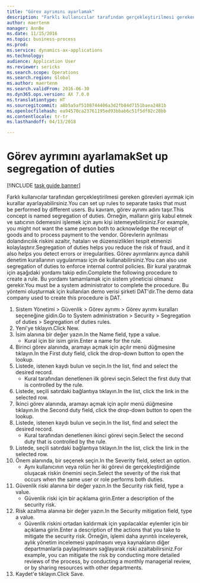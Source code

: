 ```yaml
--- 
title: "Görev ayrımını ayarlamak"
description: "Farklı kullanıcılar tarafından gerçekleştirilmesi gereken görevleri ayırmak için kurallar ayarlayabilirsiniz."
author: maertenm
manager: AnnBe
ms.date: 11/15/2016
ms.topic: business-process
ms.prod: 
ms.service: dynamics-ax-applications
ms.technology: 
audience: Application User
ms.reviewer: sericks
ms.search.scope: Operations
ms.search.region: Global
ms.author: maertenm
ms.search.validFrom: 2016-06-30
ms.dyn365.ops.version: AX 7.0.0
ms.translationtype: HT
ms.sourcegitcommit: a8b5a5af5108744406a3d2fb84d7151baea2481b
ms.openlocfilehash: ea94570ca23761195ed93bbab6c51f5df02c28bb
ms.contentlocale: tr-tr
ms.lasthandoff: 04/13/2018

---
```

# <a name="set-up-segregation-of-duties"></a><span data-ttu-id="ff03a-103">Görev ayrımını ayarlamak</span><span class="sxs-lookup"><span data-stu-id="ff03a-103">Set up segregation of duties</span></span>

[!INCLUDE [task guide banner](../../includes/task-guide-banner.md)]

<span data-ttu-id="ff03a-104">Farklı kullanıcılar tarafından gerçekleştirilmesi gereken görevleri ayırmak için kurallar ayarlayabilirsiniz.</span><span class="sxs-lookup"><span data-stu-id="ff03a-104">You can set up rules to separate tasks that must be performed by different users.</span></span> <span data-ttu-id="ff03a-105">Bu kavram, görev ayrımı adını taşır.</span><span class="sxs-lookup"><span data-stu-id="ff03a-105">This concept is named segregation of duties.</span></span> <span data-ttu-id="ff03a-106">Örneğin, malların giriş kabul etmek ve satıcının ödemesini işlemek için aynı kişi istemeyebilirsiniz.</span><span class="sxs-lookup"><span data-stu-id="ff03a-106">For example, you might not want the same person both to acknowledge the receipt of goods and to process payment to the vendor.</span></span> <span data-ttu-id="ff03a-107">Görevlerin ayrılması dolandırıcılık riskini azaltır, hataları ve düzensizlikleri tespit etmenizi kolaylaştırır.</span><span class="sxs-lookup"><span data-stu-id="ff03a-107">Segregation of duties helps you reduce the risk of fraud, and it also helps you detect errors or irregularities.</span></span> <span data-ttu-id="ff03a-108">Görev ayrımlarını ayrıca dahili denetim kurallarının uygulanması için de kullanabilirsiniz.</span><span class="sxs-lookup"><span data-stu-id="ff03a-108">You can also use segregation of duties to enforce internal control policies.</span></span> <span data-ttu-id="ff03a-109">Bir kural yaratmak için aşağıdaki yordamı takip edin.</span><span class="sxs-lookup"><span data-stu-id="ff03a-109">Complete the following procedure to create a rule.</span></span> <span data-ttu-id="ff03a-110">Bu yordamı tamamlamak için sistem yöneticisi olmanız gerekir.</span><span class="sxs-lookup"><span data-stu-id="ff03a-110">You must be a system administrator to complete the procedure.</span></span> <span data-ttu-id="ff03a-111">Bu yöntemi oluşturmak için kullanılan demo verisi şirketi DAT'dir.</span><span class="sxs-lookup"><span data-stu-id="ff03a-111">The demo data company used to create this procedure is DAT.</span></span> 

1. <span data-ttu-id="ff03a-112">Sistem Yönetimi > Güvenlik > Görev ayrımı > Görev ayrımı kuralları seçeneğine gidin.</span><span class="sxs-lookup"><span data-stu-id="ff03a-112">Go to System administration > Security > Segregation of duties > Segregation of duties rules.</span></span>
2. <span data-ttu-id="ff03a-113">Yeni'ye tıklayın.</span><span class="sxs-lookup"><span data-stu-id="ff03a-113">Click New.</span></span>
3. <span data-ttu-id="ff03a-114">İsim alanına bir değer yazın.</span><span class="sxs-lookup"><span data-stu-id="ff03a-114">In the Name field, type a value.</span></span>
    * <span data-ttu-id="ff03a-115">Kural için bir isim girin.</span><span class="sxs-lookup"><span data-stu-id="ff03a-115">Enter a name for the rule.</span></span>  
4. <span data-ttu-id="ff03a-116">Birinci görev alanında, aramayı açmak için açılır menü düğmesine tıklayın.</span><span class="sxs-lookup"><span data-stu-id="ff03a-116">In the First duty field, click the drop-down button to open the lookup.</span></span>
5. <span data-ttu-id="ff03a-117">Listede, istenen kaydı bulun ve seçin.</span><span class="sxs-lookup"><span data-stu-id="ff03a-117">In the list, find and select the desired record.</span></span>
    * <span data-ttu-id="ff03a-118">Kural tarafından denetlenen ilk görevi seçin.</span><span class="sxs-lookup"><span data-stu-id="ff03a-118">Select the first duty that is controlled by the rule.</span></span>  
6. <span data-ttu-id="ff03a-119">Listede, seçili satırdaki bağlantıya tıklayın.</span><span class="sxs-lookup"><span data-stu-id="ff03a-119">In the list, click the link in the selected row.</span></span>
7. <span data-ttu-id="ff03a-120">İkinci görev alanında, aramayı açmak için açılır menü düğmesine tıklayın.</span><span class="sxs-lookup"><span data-stu-id="ff03a-120">In the Second duty field, click the drop-down button to open the lookup.</span></span>
8. <span data-ttu-id="ff03a-121">Listede, istenen kaydı bulun ve seçin.</span><span class="sxs-lookup"><span data-stu-id="ff03a-121">In the list, find and select the desired record.</span></span>
    * <span data-ttu-id="ff03a-122">Kural tarafından denetlenen ikinci görevi seçin.</span><span class="sxs-lookup"><span data-stu-id="ff03a-122">Select the second duty that is controlled by the rule.</span></span>  
9. <span data-ttu-id="ff03a-123">Listede, seçili satırdaki bağlantıya tıklayın.</span><span class="sxs-lookup"><span data-stu-id="ff03a-123">In the list, click the link in the selected row.</span></span>
10. <span data-ttu-id="ff03a-124">Önem alanında, bir seçenek seçin.</span><span class="sxs-lookup"><span data-stu-id="ff03a-124">In the Severity field, select an option.</span></span>
    * <span data-ttu-id="ff03a-125">Aynı kullanıcının veya rolün her iki görevi de gerçekleştirdiğinde oluşacak riskin önemini seçin.</span><span class="sxs-lookup"><span data-stu-id="ff03a-125">Select the severity of the risk that occurs when the same user or role performs both duties.</span></span>  
11. <span data-ttu-id="ff03a-126">Güvenlik riski alanına bir değer yazın.</span><span class="sxs-lookup"><span data-stu-id="ff03a-126">In the Security risk field, type a value.</span></span>
    * <span data-ttu-id="ff03a-127">Güvenlik riski için bir açıklama girin.</span><span class="sxs-lookup"><span data-stu-id="ff03a-127">Enter a description of the security risk.</span></span>  
12. <span data-ttu-id="ff03a-128">Risk azaltma alanına bir değer yazın.</span><span class="sxs-lookup"><span data-stu-id="ff03a-128">In the Security mitigation field, type a value.</span></span>
    * <span data-ttu-id="ff03a-129">Güvenlik riskini ortadan kaldırmak için yapılacaklar eylemler için bir açıklama girin.</span><span class="sxs-lookup"><span data-stu-id="ff03a-129">Enter a description of the actions that you take to mitigate the security risk.</span></span> <span data-ttu-id="ff03a-130">Örneğin, işlemi daha ayrıntılı inceleyerek, aylık yönetim incelemesi yapılmasını veya kaynakların diğer departmanlarla paylaşılmasını sağlayarak riski azaltabilirsiniz.</span><span class="sxs-lookup"><span data-stu-id="ff03a-130">For example, you can mitigate the risk by conducting more detailed reviews of the process, by conducting a monthly managerial review, or by sharing resources with other departments.</span></span>  
13. <span data-ttu-id="ff03a-131">Kaydet'e tıklayın.</span><span class="sxs-lookup"><span data-stu-id="ff03a-131">Click Save.</span></span>


